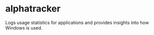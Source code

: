 # alphatracker
Logs usage statistics for applications and provides insights into how Windows is used.
